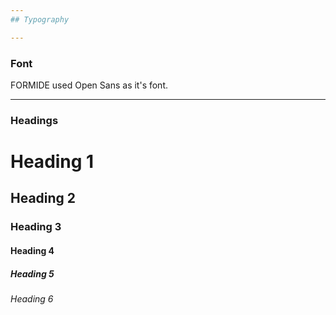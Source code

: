 ```yaml
---
## Typography

---
```

### Font
FORMIDE used Open Sans as it's font.

---
### Headings

# Heading 1

## Heading 2

### Heading 3

#### Heading 4

##### Heading 5

###### Heading 6